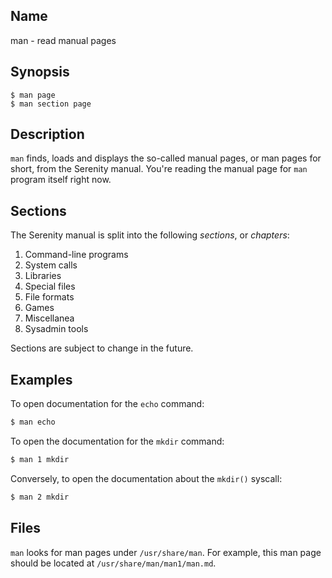 ## Name

man - read manual pages

## Synopsis

```**sh
$ man page
$ man section page
```

## Description

`man` finds, loads and displays the so-called manual pages, or man pages for
short, from the Serenity manual. You're reading the manual page for `man`
program itself right now.

## Sections

The Serenity manual is split into the following _sections_, or _chapters_:

1. Command-line programs
2. System calls
3. Libraries
4. Special files
5. File formats
6. Games
7. Miscellanea
8. Sysadmin tools

Sections are subject to change in the future.

## Examples

To open documentation for the `echo` command:

```sh
$ man echo
```

To open the documentation for the `mkdir` command:

```sh
$ man 1 mkdir
```

Conversely, to open the documentation about the `mkdir()` syscall:

```sh
$ man 2 mkdir
```

## Files

`man` looks for man pages under `/usr/share/man`. For example, this man page
should be located at `/usr/share/man/man1/man.md`.
